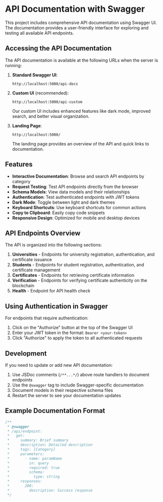 # API Documentation with Swagger

This project includes comprehensive API documentation using Swagger UI. The documentation provides a user-friendly interface for exploring and testing all available API endpoints.

## Accessing the API Documentation

The API documentation is available at the following URLs when the server is running:

1. **Standard Swagger UI**: 
   ```
   http://localhost:5000/api-docs
   ```

2. **Custom UI** (recommended):
   ```
   http://localhost:5000/api-custom
   ```
   
   Our custom UI includes enhanced features like dark mode, improved search, and better visual organization.

3. **Landing Page**:
   ```
   http://localhost:5000/
   ```
   
   The landing page provides an overview of the API and quick links to documentation.

## Features

- **Interactive Documentation**: Browse and search API endpoints by category
- **Request Testing**: Test API endpoints directly from the browser
- **Schema Models**: View data models and their relationships
- **Authentication**: Test authenticated endpoints with JWT tokens
- **Dark Mode**: Toggle between light and dark themes
- **Keyboard Shortcuts**: Use keyboard shortcuts for common actions
- **Copy to Clipboard**: Easily copy code snippets
- **Responsive Design**: Optimized for mobile and desktop devices

## API Endpoints Overview

The API is organized into the following sections:

1. **Universities** - Endpoints for university registration, authentication, and certificate issuance
2. **Students** - Endpoints for student registration, authentication, and certificate management
3. **Certificates** - Endpoints for retrieving certificate information
4. **Verification** - Endpoints for verifying certificate authenticity on the blockchain
5. **Health** - Endpoint for API health check

## Using Authentication in Swagger

For endpoints that require authentication:

1. Click on the "Authorize" button at the top of the Swagger UI
2. Enter your JWT token in the format: `Bearer <your-token>`
3. Click "Authorize" to apply the token to all authenticated requests

## Development

If you need to update or add new API documentation:

1. Use JSDoc comments (`/**...*/`) above route handlers to document endpoints
2. Use the `@swagger` tag to include Swagger-specific documentation
3. Document models in their respective schema files
4. Restart the server to see your documentation updates

## Example Documentation Format

```javascript
/**
 * @swagger
 * /api/endpoint:
 *   get:
 *     summary: Brief summary
 *     description: Detailed description
 *     tags: [Category]
 *     parameters:
 *       - name: paramName
 *         in: query
 *         required: true
 *         schema:
 *           type: string
 *     responses:
 *       200:
 *         description: Success response
 */
```
